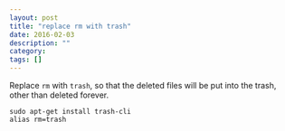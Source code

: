 ```yaml
---
layout: post
title: "replace rm with trash"
date: 2016-02-03
description: ""
category: 
tags: []
---
```


Replace `rm` with `trash`, so that the deleted files will be put into the trash, other than deleted forever.

    sudo apt-get install trash-cli
    alias rm=trash
